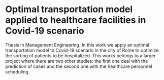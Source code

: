# Optimal transportation model applied to healthcare facilities in Covid-19 scenario

Thesis in Management Engineering. In this work we apply an optimal transportation model to Covid-19 scenario in the city of Rome to optimize the sorting of patients to be hospitalized. This works belongs to a larger project where there are two other studies: the first one deal with the prediction of cases and the second one with the healthcare personnel scheduling.
